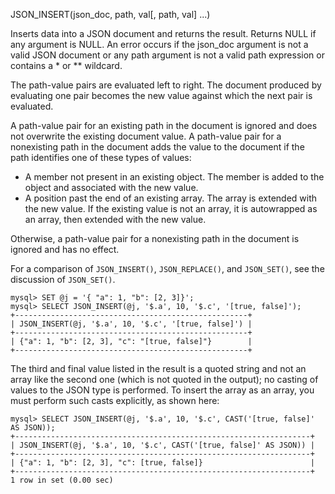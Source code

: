 JSON_INSERT(json_doc, path, val[, path, val] ...)

Inserts data into a JSON document and returns the result. Returns NULL if any argument is NULL. An error occurs if the json_doc argument is not a valid JSON document or any path argument is not a valid path expression or contains a * or ** wildcard.

The path-value pairs are evaluated left to right. The document produced by evaluating one pair becomes the new value against which the next pair is evaluated.

A path-value pair for an existing path in the document is ignored and does not overwrite the existing document value. A path-value pair for a nonexisting path in the document adds the value to the document if the path identifies one of these types of values:
- A member not present in an existing object. The member is added to the object and associated with the new value.
- A position past the end of an existing array. The array is extended with the new value. If the existing value is not an array, it is autowrapped as an array, then extended with the new value.

Otherwise, a path-value pair for a nonexisting path in the document is ignored and has no effect.

For a comparison of `JSON_INSERT()`, `JSON_REPLACE()`, and `JSON_SET()`, see the discussion of `JSON_SET()`.

```
mysql> SET @j = '{ "a": 1, "b": [2, 3]}';
mysql> SELECT JSON_INSERT(@j, '$.a', 10, '$.c', '[true, false]');
+----------------------------------------------------+
| JSON_INSERT(@j, '$.a', 10, '$.c', '[true, false]') |
+----------------------------------------------------+
| {"a": 1, "b": [2, 3], "c": "[true, false]"}        |
+----------------------------------------------------+
```

The third and final value listed in the result is a quoted string and not an array like the second one (which is not quoted in the output); no casting of values to the JSON type is performed. To insert the array as an array, you must perform such casts explicitly, as shown here:

```
mysql> SELECT JSON_INSERT(@j, '$.a', 10, '$.c', CAST('[true, false]' AS JSON));
+------------------------------------------------------------------+
| JSON_INSERT(@j, '$.a', 10, '$.c', CAST('[true, false]' AS JSON)) |
+------------------------------------------------------------------+
| {"a": 1, "b": [2, 3], "c": [true, false]}                        |
+------------------------------------------------------------------+
1 row in set (0.00 sec)
```
